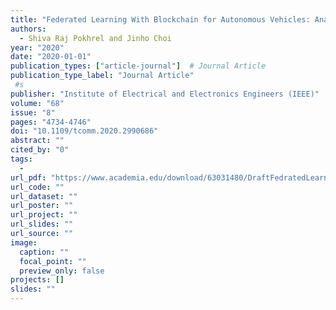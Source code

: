 ```yaml
---
title: "Federated Learning With Blockchain for Autonomous Vehicles: Analysis and Design"
authors:
  - Shiva Raj Pokhrel and Jinho Choi
year: "2020"
date: "2020-01-01"
publication_types: ["article-journal"]  # Journal Article
publication_type_label: "Journal Article"
 #s
publisher: "Institute of Electrical and Electronics Engineers (IEEE)"
volume: "68"
issue: "8"
pages: "4734-4746"
doi: "10.1109/tcomm.2020.2990686"
abstract: ""
cited_by: "0"
tags:
  - 
url_pdf: "https://www.academia.edu/download/63031480/DraftFedratedLearning20200420-59675-1i8qsbc.pdf"
url_code: ""
url_dataset: ""
url_poster: ""
url_project: ""
url_slides: ""
url_source: ""
image:
  caption: ""
  focal_point: ""
  preview_only: false
projects: []
slides: ""
---
```

